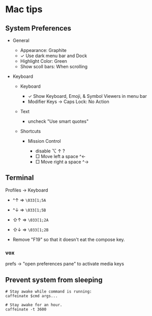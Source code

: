# Mac tips

## System Preferences

- General

    - Appearance: Graphite
    - ✓ Use dark menu bar and Dock
    - Highlight Color: Green
    - Show scoll bars: When scrolling

- Keyboard

    - Keyboard

        - ✓ Show Keyboard, Emoji, & Symbol Viewers in menu bar
        - Modifier Keys → Caps Lock: No Action

    - Text

        - uncheck "Use smart quotes"

    - Shortcuts

        - Mission Control

            - disable ⌥ ↑ ?
            - □ Move left a space ^←
            - □ Move right a space ^→

## Terminal

Profiles → Keyboard

- ^↑ => `\033[1;5A`
- ^↓ => `\033[1;5B`
- ⇧↑ => `\033[1;2A`
- ⇧↓ => `\033[1;2B`

- Remove "F19" so that it doesn't eat the compose key.

### vox

prefs -> "open preferences pane" to activate media keys

## Prevent system from sleeping

    # Stay awake while command is running:
    caffeinate $cmd args...

    # Stay awake for an hour.
    caffeinate -t 3600
